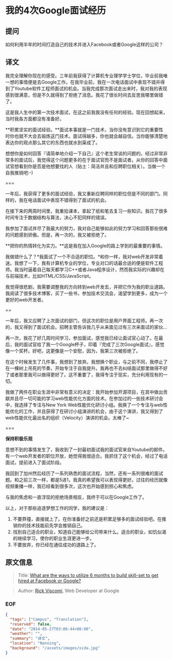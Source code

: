 我的4次Google面试经历
=====

## 提问
如何利用半年的时间打造自己的技术并进入Facebook或者Google这样的公司？

## 译文
我完全理解你现在的感受。三年前我获得了计算机专业理学学士学位，毕业前我唯一想的事情便是去Google工作。在我毕业前，我在一次电话面试中表现不错并得到了Youtube软件工程师面试的机会。当我完成那次面试走出来时，我对我的表现感到很满意，但是不久就得到了拒绝了消息。我花了很长时间去反思我哪里做错了。

这是我人生中的第一次技术面试，在这之前我我没有任何的经验。现在回想起来，当时我各方面都没有准备好。

**积累坚实的面试经验。**面试本事就是一门技术，当你没有意识到它的重要性时你也就不大会去锻炼这门技术。面试得越多，你也就会越自信。当你能够清楚地表达你的观点那么其它的东西也就水到渠成了。

想想你是如何回答『请简单地介绍一下自己』这个老生常谈的问题的。经过非常非常多的面试后，我觉得这个问题更多的在于面试官而不是面试者。从你的回答中面试官想看到你是否是他想要找的人（贴士：简洁并且和应聘职位相关）。当做一个自我推销吧:-)

===

一年后，我获得了更多的面试经验，我又重新应聘同样的职位但是不同的部门。同样的，我在电话面试中表现不错得到了面试的机会。

在接下来的两周时间里，我重拾课本，拿起了纸和笔去复习一些知识。我花了很多时间专注于数据结构与算法，决心不犯同样的错误。

我参加了面试并尽了我最大的努力，我对自己能够如此的努力学习和回答那些很难的问题感到骄傲。但是，再一次的，我又被拒绝了。

**把你的热情转化为实力。**这是我在加入Google的路上学到的最重要的事情。

我做错什么了？*我面试了一个不合适的职位。*和你一样，我对web开发非常着迷。我想了一下，我有计算机专业的学位，专业对口的话最合适的便是软件工程师。我当时逼着自己每天都学习C++或者Java程序设计，然而我实际的兴趣却在与前端技术，比如HTML/CSS/JavaScript。

我觉得很悲剧，我需要调整我的方向转到web开发去，并把它作为我的职业道路。我阅读了很多技术博客，买了一些书，参加技术交流会，渴望学到更多，成为一个更好的web开发者。

==

一年后，我又应聘了上次面试的部门，但这次的职位是用户界面工程师。再一次的，我又得到了面试机会。招聘主管告诉我几乎从来面见过有三次来面试的家伙...

再一次，我花了好几周时间学习，参加面试，感觉我已经让面试官心动了。在最后，我的面试官给了我一个Google杯子，印着『完成了三次Google面试』，感觉像一个奖杯。好吧，这更像是一个安慰，因为，我第三次被拒绝了。

在这个时候发生了几件事，我想到了放弃。我想换个职业，与之前不同，我停止了在一棵树上吊死的节奏，开始专注于自我提升。我再也不去纠结面试那里做得不好了或者那里我可以做得更好了。这不重要了，我得专注于现实，充分利用现有的一切。

我做了两件在职业生涯中非常有意义的决定：我开始参加开源项目，在其中做出贡献并且尽一切可能的学习web性能优化方面的技术。在参加过的一些技术研讨会中，我选择了专注与New York Web性能优化研讨小组。我换了一个专注与web性能优化的工作，并且获得了在研讨小组演讲的机会，由于这个演讲，我又得到了web性能优化最出名的组织（Velocity）演讲的机会。太棒了~

===

**保持积极乐观**

意想不到的事情发生了，我收到了一封最初面试我的面试官来自Youtube的邮件。有一个web开发者的职位开放，她觉得我很适合。我抓住了这个机会，经过了电话面试，提前进入了面试阶段。

我回到了加州然后经历了一系列熟悉的面试流程，当然，还有一系列很难的面试题。和之前三次一样，都是5进1，我真的希望我可以表现得更好。过往的经历就像视频重播一样，我已经看到很多次，这次也开始感到担心和焦虑。

与我的焦虑和一直浮现的拒绝场景相反，我终于可以在Google工作了。

以上，对于那些追逐梦想工作的同学，我的建议是：

1. 不要莽撞，直接就上了。在你准备好之前还是积累足够多的面试经验吧。在推销你的技术技能前先学会推销自己。
2. 找到自己适合的职业，知道自己能够给公司带来什么。适合的职业，如饥似渴的继续学习，使你的职业生涯更进一步。
3. 不要放弃，你已经在通往成功的道路上了。

## 原文信息
> Title: [What are the ways to utilize 6 months to build skill-set to get hired at Facebook or Google?][1]

> Author: [Rick Viscomi][2], Web Developer at Google

### EOF
```json
{
  "tags": ["Campus", "Translation"],
  "reserved": false,
  "date": "2014-05-27T03:06:44+08:00",
  "weather": "",
  "summary": "译文",
  "location": "Nanning",
  "background": "/assets/images/xida.jpg"
}
```

[1]: http://www.quora.com/Career-Advice/What-are-the-ways-to-utilize-6-months-to-build-skill-set-to-get-hired-at-Facebook-or-Google/answer/Rick-Viscomi?srid=twt8&share=1
[2]: http://jrvis.com/


